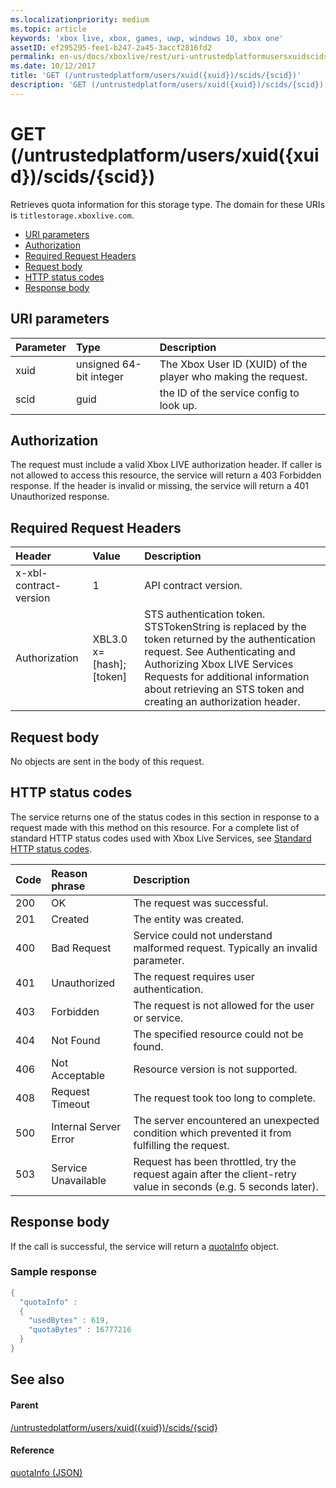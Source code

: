 ```yaml
---
ms.localizationpriority: medium
ms.topic: article
keywords: 'xbox live, xbox, games, uwp, windows 10, xbox one'
assetID: ef295295-fee1-b247-2a45-3accf2816fd2
permalink: en-us/docs/xboxlive/rest/uri-untrustedplatformusersxuidscidsscid-get.html
ms.date: 10/12/2017
title: 'GET (/untrustedplatform/users/xuid({xuid})/scids/{scid})'
description: 'GET (/untrustedplatform/users/xuid({xuid})/scids/{scid})'
---
```


# GET \(/untrustedplatform/users/xuid\({xuid}\)/scids/{scid}\)

Retrieves quota information for this storage type. The domain for these URIs is `titlestorage.xboxlive.com`.

* [URI parameters](get-untrustedplatform-users-xuid-xuid-scids-scid.md#ID4EX)
* [Authorization](get-untrustedplatform-users-xuid-xuid-scids-scid.md#ID4ECB)
* [Required Request Headers](get-untrustedplatform-users-xuid-xuid-scids-scid.md#ID4ENB)
* [Request body](get-untrustedplatform-users-xuid-xuid-scids-scid.md#ID4EWC)
* [HTTP status codes](get-untrustedplatform-users-xuid-xuid-scids-scid.md#ID4EBD)
* [Response body](get-untrustedplatform-users-xuid-xuid-scids-scid.md#ID4EUAAC)

## URI parameters <a id="ID4EX"></a>

| Parameter | Type | Description |
| :--- | :--- | :--- |
| xuid | unsigned 64-bit integer | The Xbox User ID \(XUID\) of the player who making the request. |
| scid | guid | the ID of the service config to look up. |

## Authorization <a id="ID4ECB"></a>

The request must include a valid Xbox LIVE authorization header. If caller is not allowed to access this resource, the service will return a 403 Forbidden response. If the header is invalid or missing, the service will return a 401 Unauthorized response.

## Required Request Headers <a id="ID4ENB"></a>

| Header | Value | Description |
| :--- | :--- | :--- |
| x-xbl-contract-version | 1 | API contract version. |
| Authorization | XBL3.0 x=\[hash\];\[token\] | STS authentication token. STSTokenString is replaced by the token returned by the authentication request. See Authenticating and Authorizing Xbox LIVE Services Requests for additional information about retrieving an STS token and creating an authorization header. |

## Request body <a id="ID4EWC"></a>

No objects are sent in the body of this request.

## HTTP status codes <a id="ID4EBD"></a>

The service returns one of the status codes in this section in response to a request made with this method on this resource. For a complete list of standard HTTP status codes used with Xbox Live Services, see [Standard HTTP status codes](https://github.com/LucienHH/docs-xsapi/tree/8aaeb3d77dec37e3bd2a1d99ea913649665f2490/additional/httpstatuscodes.md).

| Code | Reason phrase | Description |
| :--- | :--- | :--- |
| 200 | OK | The request was successful. |
| 201 | Created | The entity was created. |
| 400 | Bad Request | Service could not understand malformed request. Typically an invalid parameter. |
| 401 | Unauthorized | The request requires user authentication. |
| 403 | Forbidden | The request is not allowed for the user or service. |
| 404 | Not Found | The specified resource could not be found. |
| 406 | Not Acceptable | Resource version is not supported. |
| 408 | Request Timeout | The request took too long to complete. |
| 500 | Internal Server Error | The server encountered an unexpected condition which prevented it from fulfilling the request. |
| 503 | Service Unavailable | Request has been throttled, try the request again after the client-retry value in seconds \(e.g. 5 seconds later\). |

## Response body <a id="ID4EUAAC"></a>

If the call is successful, the service will return a [quotaInfo](https://github.com/LucienHH/docs-xsapi/tree/8aaeb3d77dec37e3bd2a1d99ea913649665f2490/json/json-quota.md) object.

### Sample response <a id="ID4ECBAC"></a>

```cpp
{
  "quotaInfo" :
  {
    "usedBytes" : 619,
    "quotaBytes" : 16777216
  }
}
```

## See also <a id="ID4EOBAC"></a>

#### Parent <a id="ID4EQBAC"></a>

[/untrustedplatform/users/xuid\({xuid}\)/scids/{scid}](https://github.com/LucienHH/docs-xsapi/tree/8aaeb3d77dec37e3bd2a1d99ea913649665f2490/work-in-progress/title-storage/uri-untrustedplatformusersxuidscidsscid.md)

#### Reference <a id="ID4E1BAC"></a>

[quotaInfo \(JSON\)](https://github.com/LucienHH/docs-xsapi/tree/8aaeb3d77dec37e3bd2a1d99ea913649665f2490/json/json-quota.md)

